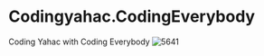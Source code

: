 # Codingyahac.CodingEverybody
Coding Yahac with Coding Everybody
![5641](https://user-images.githubusercontent.com/43804152/50532966-b30b2d00-0b64-11e9-91ff-5f5a5c94a34e.png)
